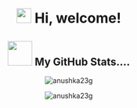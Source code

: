 <h1 align="center"><img src="https://emojis.slackmojis.com/emojis/images/1588315024/8823/hyperkitty.gif?1588315024" width="30" /> Hi, welcome! 



 <h2 align="center">
  <img src="https://media.giphy.com/media/VgCDAzcKvsR6OM0uWg/giphy.gif" width="50"> My GitHub Stats.... 
</h2>

<p align="center"> <img align="center" src="https://github-readme-stats.vercel.app/api?username=RishikaGhosh&show_icons=true&locale=en" alt="anushka23g" /></p>

<p align="center"><img align="center" src="https://github-readme-streak-stats.herokuapp.com/?user=RishikaGhosh&" alt="anushka23g" /></p>


